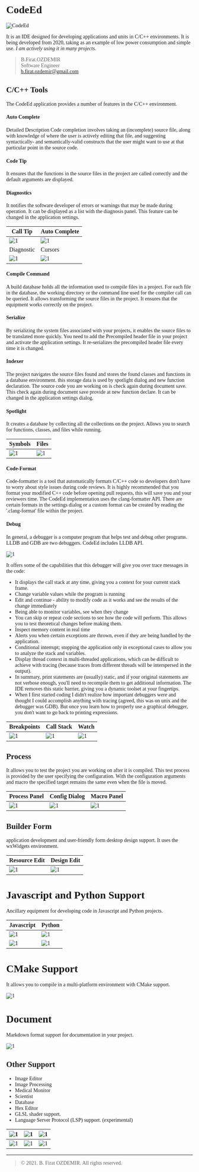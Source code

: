 <link rel="stylesheet" type="text/css" href="https://fonts.googleapis.com/css?family=Ubuntu:regular,bold&subset=Latin">
<style>
	* {
		font-family: Ubuntu, "times new roman", times, roman, serif;
	}
	img { max-width: 400px; }
</style>

# CodeEd

![CodeEd](assets/codeed-s.png)

It is an IDE designed for developing applications and units in C/C++ environments. It is being developed from 2020, taking as an example of low power consumption and simple use. *I am actively using it in many projects.*

> B.Firat.OZDEMIR  
> Software Engineer  
> b.firat.ozdemir@gmail.com

## C/C++ Tools

The CodeEd application provides a number of features in the C/C++ environment.

#### Auto Complete

Detailed Description Code completion involves taking an (incomplete) source file, along with knowledge of where the user is actively editing that file, and suggesting syntactically- and semantically-valid constructs that the user might want to use at that particular point in the source code.

#### Code Tip

It ensures that the functions in the source files in the project are called correctly and the default arguments are displayed.

#### Diagnostics

It notifies the software developer of errors or warnings that may be made during operation. It can be displayed as a list with the diagnosis panel. This feature can be changed in the application settings.

| Call Tip | Auto Complete |
|-|-|
| ![1](assets/codeed-2.png) | ![1](assets/codeed-1.png) |
| Diagnostic | Cursors |
|  ![1](assets/codeed-3.png) |  ![1](assets/codeed-4.png) |



#### Compile Command

A build database holds all the information used to compile files in a project. For each file in the database, the working directory or the command line used for the compiler call can be queried. It allows transforming the source files in the project. It ensures that the equipment works correctly on the project.

#### Serialize

By serializing the system files associated with your projects, it enables the source files to be translated more quickly. You need to add the Precompiled header file in your project and activate the application settings. It re-serializes the precompiled header file every time it is changed.

#### Indexer

The project navigates the source files found and stores the found classes and functions in a database environment. this storage data is used by spotlight dialog and new function declaration. The source code you are working on is check again during document save. This check again during document save provide at new function declare. It can be changed in the application settings dialog.

#### Spotlight

It creates a database by collecting all the collections on the project. Allows you to search for functions, classes, and files while running.

| Symbols | Files |
|-|-|
| ![1](assets/codeed-d.png) | ![1](assets/codeed-e.png) |

#### Code-Format

Code-formatter is a tool that automatically formats C/C++ code so developers don't have to worry about style issues during code reviews. It is highly recommended that you format your modified C++ code before opening pull requests, this will save you and your reviewers time. The CodeEd implementation uses the clang-formatter API. There are certain formats in the settings dialog or a custom format can be created by reading the '.clang-format' file within the project.

#### Debug

In general, a debugger is a computer program that helps test and debug other programs. LLDB and GDB are two debuggers. CodeEd includes LLDB API.

![1](assets/codeed-5.png)

It offers some of the capabilities that this debugger will give you over trace messages in the code:
* It displays the call stack at any time, giving you a context for your current stack frame.
* Change variable values while the program is running
* Edit and continue - ability to modify code as it works and see the results of the change immediately
* Being able to monitor variables, see when they change
* You can skip or repeat code sections to see how the code will perform. This allows you to test theoretical changes before making them.
* Inspect memory content in real time
* Alerts you when certain exceptions are thrown, even if they are being handled by the application.
* Conditional interrupt; stopping the application only in exceptional cases to allow you to analyze the stack and variables.
* Display thread context in multi-threaded applications, which can be difficult to achieve with tracing (because traces from different threads will be interspersed in the output).
* In summary, print statements are (usually) static, and if your original statements are not verbose enough, you'll need to recompile them to get additional information. The IDE removes this static barrier, giving you a dynamic toolset at your fingertips.
* When I first started coding I didn't realize how important debuggers were and thought I could accomplish anything with tracing (agreed, this was on unix and the debugger was GDB). But once you learn how to properly use a graphical debugger, you don't want to go back to printing expressions.

| Breakpoints | Call Stack | Watch |
|-|-|-|
| ![1](assets/codeed-6.png) | ![1](assets/codeed-7.png) | ![1](assets/codeed-8.png) |

## Process

It allows you to test the project you are working on after it is compiled. This test process is provided by the user specifying the configuration. With the configuration arguments and macro the specified target remains the same even when the file is moved.

| Process Panel | Config Dialog | Macro Panel |
|-|-|-|
| ![1](assets/codeed-a.png) | ![1](assets/codeed-b.png) | ![1](assets/codeed-c.png) |

## Builder Form

application development and user-friendly form desktop design support. It uses the wxWidgets environment.

| Resource Edit | Design Edit |
|-|-|
| ![1](assets/codeed-9.png) | ![1](assets/codeed-f.png) |

# Javascript and Python Support

Ancillary equipment for developing code in Javascript and Python projects.

| Javascript | Python |
|-|-|
| ![1](assets/codeed-g.png) | ![1](assets/codeed-i.png) |
| ![1](assets/codeed-h.png) | ![1](assets/codeed-j.png) |


# CMake Support

It allows you to compile in a multi-platform environment with CMake support.

![1](assets/codeed-k.png)

# Document

Markdown format support for documentation in your project.

![1](assets/codeed-l.png)


## Other Support

* Image Editor
* Image Processing
* Medical Monitor
* Scientist
* Database
* Hex Editor
* GLSL shader support.
* Language Server Protocol (LSP) support. (experimental)


| ![1](assets/codeed-m.png) | ![1](assets/codeed-n.png) | ![1](assets/codeed-o.png) |
|-|-|-|
| ![1](assets/codeed-p.png) | ![1](assets/codeed-q.png) | ![1](assets/codeed-r.png) |


---
> © 2021. B. Firat OZDEMIR. All rights reserved.
